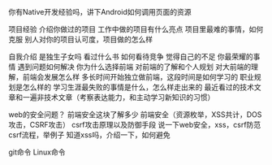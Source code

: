 你有Native开发经验吗，讲下Android如何调用页面的资源

项目经验
介绍你做过的项目
工作中做的项目有什么亮点
项目里最难的事情，如何克服
别人对你的项目认可度，项目做的怎么样

自我介绍
是独生子女吗
看过什么书
如何看待竞争
觉得自己的不足
你最荣耀的事情
遇到问题如何解决
你为什么选择前端
对前端的了解和个人规划
对大前端的理解，前端会发展怎么样
多长时间开始独立做前端，这段时间是如何学习的
职业规划是怎么样的
学习生涯最失败的事情是什么，怎么样走出来的
最近看过的技术文章和一遍非技术文章（考察表达能力，和主动学习新知识的习惯）

web的安全问题？
前端安全这块了解多少
前端安全（资源枚举，XSS共计，DOS攻击，CSRF攻击）
csrf攻击原理以及防御手段
说一下web安全，xss，csrf防范
csrf流程，举例子
知道xss吗，介绍一下，如何避免

git命令
Linux命令
